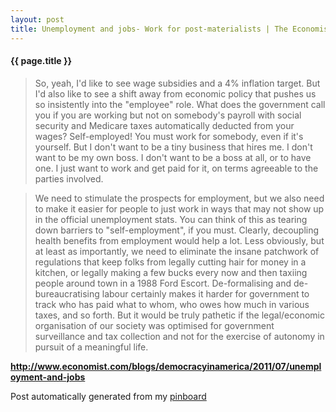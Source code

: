 ```yaml
---
layout: post
title: Unemployment and jobs- Work for post-materialists | The Economist
---
```


#### {{ page.title }}

> So, yeah, I'd like to see wage subsidies and a 4% inflation target. But I'd also like to see a shift away from economic policy that pushes us so insistently into the "employee" role. What does the government call you if you are working but not on somebody's payroll with social security and Medicare taxes automatically deducted from your wages? Self-employed! You must work for somebody, even if it's yourself. But I don't want to be a tiny business that hires me. I don't want to be my own boss. I don't want to be a boss at all, or to have one. I just want to work and get paid for it, on terms agreeable to the parties involved.
  
> 
  
> We need to stimulate the prospects for employment, but we also need to make it easier for people to just work in ways that may not show up in the official unemployment stats. You can think of this as tearing down barriers to "self-employment", if you must. Clearly, decoupling health benefits from employment would help a lot. Less obviously, but at least as importantly, we need to eliminate the insane patchwork of regulations that keep folks from legally cutting hair for money in a kitchen, or legally making a few bucks every now and then taxiing people around town in a 1988 Ford Escort. De-formalising and de-bureaucratising labour certainly makes it harder for government to track who has paid what to whom, who owes how much in various taxes, and so forth. But it would be truly pathetic if the legal/economic organisation of our society was optimised for government surveillance and tax collection and not for the exercise of autonomy in pursuit of a meaningful life.  

<strong><a href='http://www.economist.com/blogs/democracyinamerica/2011/07/unemployment-and-jobs'>http://www.economist.com/blogs/democracyinamerica/2011/07/unemployment-and-jobs</a></strong>

Post automatically generated from my <a href="http://pinboard.in/u:ndfine">pinboard</a>
